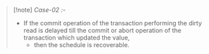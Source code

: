 >[!note] *Case-02 :-*
>- If the commit operation of the transaction performing the dirty read is delayed till the commit or abort operation of the transaction which updated the value,
>	- then the schedule is recoverable.

